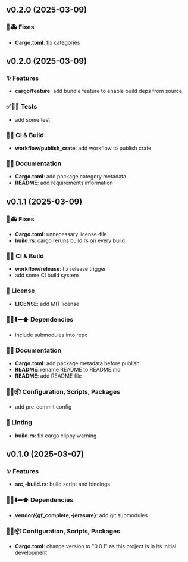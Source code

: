 ## v0.2.0 (2025-03-09)

### 🐛🚑️ Fixes

- **Cargo.toml**: fix categories

## v0.2.0 (2025-03-09)

### ✨ Features

- **cargo/feature**: add bundle feature to enable build deps from source

### ✅🤡🧪 Tests

- add some test

### 💚👷 CI & Build

- **workflow/publish_crate**: add workflow to publish crate

### 📝💡 Documentation

- **Cargo.toml**: add package category metadata
- **README**: add requirements information

## v0.1.1 (2025-03-09)

### 🐛🚑️ Fixes

- **Cargo.toml**: unnecessary license-file
- **build.rs**: cargo reruns build.rs on every build

### 💚👷 CI & Build

- **workflow/release**: fix release trigger
- add some CI build system

### 📄 License

- **LICENSE**: add MIT license

### 📌➕⬇️➖⬆️ Dependencies

- include submodules into repo

### 📝💡 Documentation

- **Cargo.toml**: add package metadata before publish
- **README**: rename README to README.md
- **README**: add README file

### 🔧🔨📦️ Configuration, Scripts, Packages

- add pre-commit config

### 🚨 Linting

- **build.rs**: fix cargo clippy warning

## v0.1.0 (2025-03-07)

### ✨ Features

- **src,-build.rs**: build script and bindings

### 📌➕⬇️➖⬆️ Dependencies

- **vendor/{gf_complete,-jerasure}**: add git submodules

### 🔧🔨📦️ Configuration, Scripts, Packages

- **Cargo.toml**: change version to "0.0.1" as this project is in its initial development
